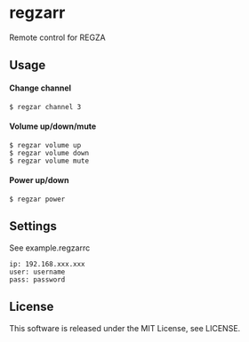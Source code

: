 regzarr
=======

Remote control for REGZA

## Usage

#### Change channel

```
$ regzar channel 3
```

#### Volume up/down/mute

```
$ regzar volume up
$ regzar volume down
$ regzar volume mute
```

#### Power up/down

```
$ regzar power
```

## Settings

See example.regzarrc

```~/.regzarrc
ip: 192.168.xxx.xxx
user: username
pass: password
```

## License

This software is released under the MIT License, see LICENSE.
